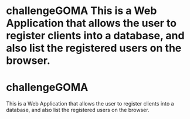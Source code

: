 challengeGOMA
This is a Web Application that allows the user to register clients into a database, and also list the registered users on the browser.
=======
# challengeGOMA

This is a Web Application that allows the user to register clients into a database, and also list the registered users on the browser.

